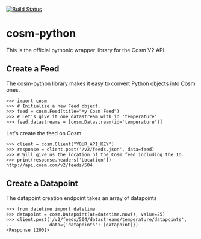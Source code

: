 [![Build Status](https://travis-ci.org/cosm/cosm-python.png?branch=master)](https://travis-ci.org/cosm/cosm-python)

cosm-python
===========

This is the official pythonic wrapper library for the Cosm V2 API.


Create a Feed
-------------

The cosm-python library makes it easy to convert Python objects into Cosm ones.

    >>> import cosm
    >>> # Initialize a new Feed object.
    >>> feed = cosm.Feed(title="My Cosm Feed")
    >>> # Let's give it one datastream with id 'temperature'
    >>> feed.datastreams = [cosm.Datastream(id='temperature')]

Let's create the feed on Cosm

    >>> client = cosm.Client("YOUR_API_KEY")
    >>> response = client.post('/v2/feeds.json', data=feed)
    >>> # Will give us the location of the Cosm feed including the ID.
    >>> print(response.headers['Location'])
    http://api.cosm.com/v2/feeds/504


Create a Datapoint
------------------

The datapoint creation endpoint takes an array of datapoints

    >>> from datetime import datetime
    >>> datapoint = cosm.Datapoint(at=datetime.now(), value=25)
    >>> client.post('/v2/feeds/504/datastreams/temperature/datapoints',
    ...             data={'datapoints': [datapoint]})
    <Response [200]>
